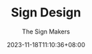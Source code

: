 ---
title: "Sign Design"
date: 2023-11-18T11:10:36+08:00
draft: false
language: en
author: "The Sign Makers"
description: Our sign design services offer advice on styles, colours and typefaces. We are also happy to help in design and branding ideas.
keywords: ["Branding", "Sign Design", "Sign Branding", "Business Brand", "Business Signs"]
image: "images/sign-makers-card.png"
images: ["images/sign-makers-card.png"]
sitemap:
  changefreq: monthly
  priority: 1.0
---